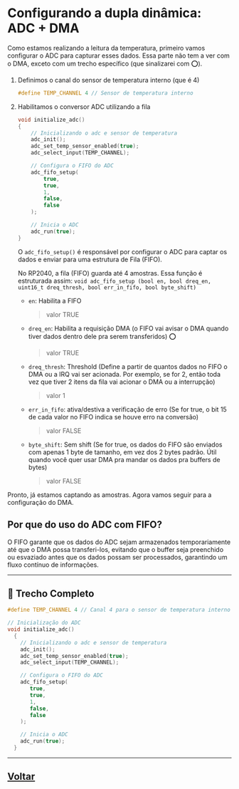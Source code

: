 # Configurando a dupla dinâmica: ADC + DMA
Como estamos realizando a leitura da temperatura, primeiro vamos configurar o ADC para capturar esses dados. Essa parte não tem a ver com o DMA, exceto com um trecho específico (que sinalizarei com ⭕).

1. Definimos o canal do sensor de temperatura interno (que é 4)
    ```c
    #define TEMP_CHANNEL 4 // Sensor de temperatura interno
    ```

2. Habilitamos o conversor ADC utilizando a fila

    ```c
    void initialize_adc()
    {
        // Inicializando o adc e sensor de temperatura
        adc_init();
        adc_set_temp_sensor_enabled(true);
        adc_select_input(TEMP_CHANNEL);

        // Configura o FIFO do ADC
        adc_fifo_setup(
            true,  
            true,  
            1,    
            false, 
            false  
        );

        // Inicia o ADC
        adc_run(true);
    }
    ```
    O `adc_fifo_setup()` é responsável por configurar o ADC para captar os dados e enviar para uma estrutura de Fila (FIFO). 
    
    No RP2040, a fila (FIFO) guarda até 4 amostras.
    Essa função é estruturada assim:  `void adc_fifo_setup (bool en, bool dreq_en, uint16_t dreq_thresh, bool err_in_fifo, bool byte_shift)`
    - `en`: Habilita a FIFO
      > valor TRUE
    - `dreq_en`: Habilita a requisição DMA (o FIFO vai avisar o DMA quando tiver dados dentro dele pra serem transferidos) ⭕
      > valor TRUE
    - `dreq_thresh`: Threshold (Define a partir de quantos dados no FIFO o DMA ou a IRQ vai ser acionada. Por exemplo, se for 2, então toda vez que tiver 2 itens da fila vai acionar o DMA ou a interrupção)
      > valor 1
    - `err_in_fifo`: ativa/destiva a verificação de erro (Se for true, o bit 15 de cada valor no FIFO indica se houve erro na conversão)
      > valor FALSE
    - `byte_shift`: Sem shift (Se for true, os dados do FIFO são enviados com apenas 1 byte de tamanho, em vez dos 2 bytes padrão. Útil quando você quer usar DMA pra mandar os dados pra buffers de bytes)
      > valor FALSE

Pronto, já estamos captando as amostras. Agora vamos seguir para a configuração do DMA.

## Por que do uso do ADC com FIFO?
O FIFO garante que os dados do ADC sejam armazenados temporariamente até que o DMA possa transferi-los, evitando que o buffer seja preenchido ou esvaziado antes que os dados possam ser processados, garantindo um fluxo contínuo de informações.

---
## 🔗 Trecho Completo

```c
#define TEMP_CHANNEL 4 // Canal 4 para o sensor de temperatura interno

// Inicialização do ADC
void initialize_adc()
  {
    // Inicializando o adc e sensor de temperatura
    adc_init();
    adc_set_temp_sensor_enabled(true);
    adc_select_input(TEMP_CHANNEL);

    // Configura o FIFO do ADC
    adc_fifo_setup(
       true,  
       true,  
       1,    
       false, 
       false  
    );

    // Inicia o ADC
    adc_run(true);
  }
```

---
## [Voltar](../../../READme.md#4-criando-nosso-projeto-com-dma)